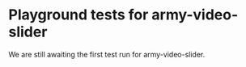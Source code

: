 # Playground tests for army-video-slider
We are still awaiting the first test run for army-video-slider.
